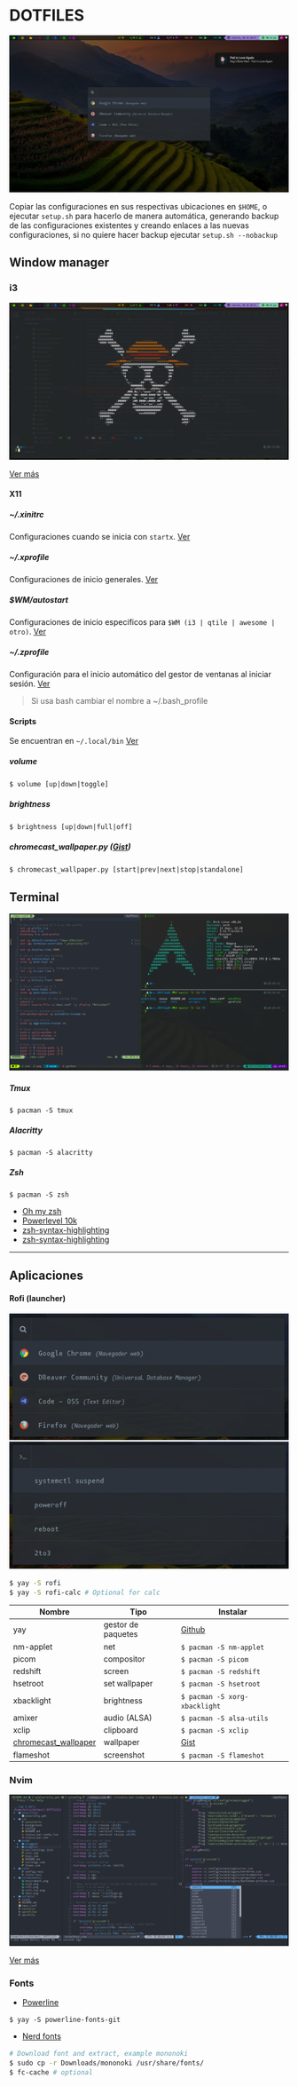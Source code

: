 # DOTFILES

![enviroment](./screenshots/enviroment.png)

Copiar las configuraciones en sus respectivas ubicaciones en `$HOME`, o ejecutar `setup.sh` para
hacerlo de manera automática, generando backup de las configuraciones existentes y creando enlaces
a las nuevas configuraciones, si no quiere hacer backup ejecutar `setup.sh --nobackup`

## Window manager

### i3

![i3](./screenshots/i3.png)

[Ver más](./.config/i3/)

#### X11

##### ~/.xinitrc

Configuraciones cuando se inicia con `startx`. [Ver](./.xinitrc)

##### ~/.xprofile

Configuraciones de inicio generales. [Ver](./.xprofile)

##### $WM/autostart

Configuraciones de inicio especificos para `$WM (i3 | qtile | awesome | otro)`. [Ver](./.config/i3/autostart)

##### ~/.zprofile

Configuración para el inicio automático del gestor de ventanas al iniciar sesión. [Ver](./.zprofile)
> Si usa bash cambiar el nombre a ~/.bash_profile

#### Scripts

Se encuentran en `~/.local/bin` [Ver](./.local/bin)

##### volume
`$ volume [up|down|toggle]`

##### brightness
`$ brightness [up|down|full|off]`

##### chromecast_wallpaper.py ([Gist](https://gist.github.com/KelvinHelmut/1f0413337ad91620e3e7ba1e4553ca5d))
`$ chromecast_wallpaper.py [start|prev|next|stop|standalone]`


## Terminal

![tmux](./screenshots/tmux.png)

##### Tmux
```
$ pacman -S tmux
```

##### Alacritty
```
$ pacman -S alacritty
```

##### Zsh
```
$ pacman -S zsh
```
- [Oh my zsh](https://github.com/ohmyzsh/ohmyzsh)
- [Powerlevel 10k](https://github.com/romkatv/powerlevel10k)
- [zsh-syntax-highlighting](https://github.com/zsh-users/zsh-syntax-highlighting)
- [zsh-syntax-highlighting](https://github.com/zsh-users/zsh-syntax-highlighting)

---

## Aplicaciones

#### Rofi (launcher)

![rofi](./screenshots/rofi.png)
![rofi run](./screenshots/rofi_run.png)

```bash
$ yay -S rofi
$ yay -S rofi-calc # Optional for calc
```

Nombre | Tipo | Instalar
-- | -- | --
yay | gestor de paquetes | [Github](https://github.com/Jguer/yay)
nm-applet | net | `$ pacman -S nm-applet`
picom | compositor | `$ pacman -S picom`
redshift | screen | `$ pacman -S redshift`
hsetroot | set wallpaper | `$ pacman -S hsetroot`
xbacklight | brightness | `$ pacman -S xorg-xbacklight`
amixer | audio (ALSA) | `$ pacman -S alsa-utils`
xclip | clipboard | `$ pacman -S xclip`
[chromecast_wallpaper](https://gist.github.com/KelvinHelmut/1f0413337ad91620e3e7ba1e4553ca5d) | wallpaper | [Gist](https://gist.github.com/KelvinHelmut/1f0413337ad91620e3e7ba1e4553ca5d)
flameshot | screenshot | `$ pacman -S flameshot`

### Nvim

![nvim](./screenshots/nvim.png)

[Ver más](./.config/nvim/)

### Fonts

- [Powerline](https://github.com/powerline/fonts)

```
$ yay -S powerline-fonts-git
```

- [Nerd fonts](https://github.com/ryanoasis/nerd-fonts)

```bash
# Download font and extract, example mononoki
$ sudo cp -r Downloads/mononoki /usr/share/fonts/
$ fc-cache # optional
```
